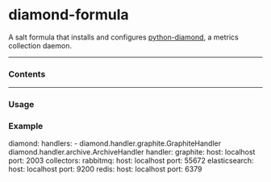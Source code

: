 # diamond-formula

A salt formula that installs and configures [python-diamond](https://github.com/python-diamond), a metrics collection daemon.

-------------
### Contents


--------------- 
### Usage


### Example

   diamond:
      handlers:
        - diamond.handler.graphite.GraphiteHandler
          diamond.handler.archive.ArchiveHandler
    handler:
      graphite:
        host: localhost
        port: 2003
    collectors:
      rabbitmq:
        host: localhost
         port: 55672
      elasticsearch:
        host: localhost
        port: 9200
      redis:
        host: localhost
        port: 6379
        